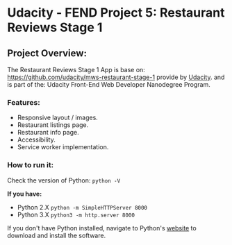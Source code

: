 # Udacity - FEND Project 5: Restaurant Reviews Stage 1

## Project Overview:
The Restaurant Reviews Stage 1 App is base on: https://github.com/udacity/mws-restaurant-stage-1 provide by [Udacity](https://www.udacity.com).
and is part of the: Udacity Front-End Web Developer Nanodegree Program.

### Features:

* Responsive layout / images.
* Restaurant listings page.
* Restaurant info page.
* Accessibility.
* Service worker implementation.

### How to run it:
Check the version of Python: `python -V`

**If you have:**
-  Python 2.X
`python -m SimpleHTTPServer 8000`
- Python 3.X
`python3 -m http.server 8000`

If you don't have Python installed, navigate to Python's [website](https://www.python.org/downloads/ "website") to download and install the software.

